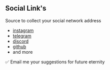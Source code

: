 ## Social Link's

Source to collect your social network address

* [instagram](instagram.com) 
* [telegram](telegram.org)
* [discord](discord.com)
* [github](github.com)
* and more

✅ Email me your suggestions for future eternity 
